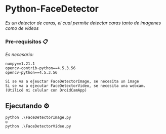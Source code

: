 # Python-FaceDetector

_Es un detector de caras, el cual permite detectar caras tanto de imagenes como de videos_

### Pre-requisitos 📋

_Es necesario:_

```
numpy==1.21.1
opencv-contrib-python==4.5.3.56
opencv-python==4.5.3.56

Si se va a ejeuctar FaceDetectorImage, se necesita un image
Si se va a ejecutar FaceDetectorVideo, se necesita una webcam. (Utilicé mi celular con DroidCamApp)
```

## Ejecutando ⚙️

```
python .\FaceDetectorImage.py
o
python .\FaceDetectorVideo.py
```